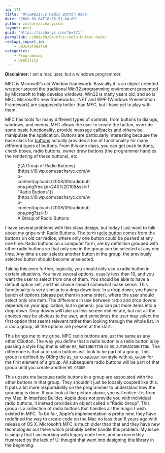 ```yaml
---
id: 171
title: 'MFC&#8217;s Radio Button Hack'
date: '2008-09-04T16:15:51-04:00'
author: zacharyzacharyccom
layout: post
guid: 'https://zacharyc.com/?p=171'
permalink: /2008/09/04/mfcs-radio-button-hack/
restapi_import_id:
    - 5b3546f08dfe0
categories:
    - Programming
    - Usability
---
```


**Disclaimer:** I am a mac user, but a windows programmer.

MFC is Microsoft’s old Window framework. Basically it is an object oriented wrapper around the traditional Win32 programming environment presented by Microsoft to help develop windows. Win32 is many years old, and so is MFC. Microsoft’s new frameworks, .NET and WPF (Windows Presentation Framework) are supposedly better than MFC, but I have yet to play with them.

MFC has tools for many different types of controls, from buttons to dialogs, windows, and menus. MFC allows the user to create the button, override some basic functionality, provide message callbacks and otherwise manipulate the application. Buttons are particularly interesting because the base class for [buttons](http://msdn.microsoft.com/en-us/library/yf1wax6c(VS.80).aspx) actually provides a ton of functionality for many different types of buttons. From this one class, you can get push buttons, check boxes, radio buttons, owner draw buttons (the programmer handles the rendering of these buttons), etc.

<figure aria-describedby="caption-attachment-172" class="wp-caption alignright" id="attachment_172" style="width: 240px">[![A Group of Radio Buttons](https://i0.wp.com/zacharyc.com/wp-content/uploads/2008/09/radiobuttons.png?resize=240%2C105&ssl=1 "Radio Buttons")](https://i0.wp.com/zacharyc.com/wp-content/uploads/2008/09/radiobuttons.png?ssl=1)<figcaption class="wp-caption-text" id="caption-attachment-172">A Group of Radio Buttons</figcaption></figure>

I have several problems with this class design, but today I just want to talk about my gripe with Radio Buttons. The term [radio button](http://en.wikipedia.org/wiki/Radio_button) comes from the buttons on old car radios, where only one button could be pushed at any one time. Radio buttons on a computer form, are by definition grouped with other radio buttons so that only one in the group can be selected at any one time. Any time a user selects another button in the group, the previously selected button should become unselected.

Taking this even further, logically, you should only use a radio button in certain situations. You have several options, usually less than 10, and you want the user to select from one of them. You should be able to have a default option set, and this choice should somewhat make sense. This functionality is very similar to a drop down box. In a drop down, you have a bunch of options (please put them in some order), where the user should select only one item. The difference in use between radio and drop downs depends on your application, but in general, you can put more items into a drop down. Drop downs will take up less screen real estate, but not all the choices may be obvious to the user, and sometimes the user may select the first option that seems relevant rather than looking through the whole list. In a radio group, all the options are present at the start.

This brings me to my gripe. MFC radio buttons are just the same as any other CButton. The way you define that a radio button is a radio button is by passing a style flag that is either `BS_RADIOBUTTON` or `BS_AUTORADIOBUTTON`. The difference is that auto radio buttons will look to be part of a group. This group is defined by ORing the `BS_AUTORADIOBUTTON` style with `WS_GROUP` for the first element of a group. All subsequent radio buttons will be part of that group until you create another `WS_GROUP`.

This upsets me because radio buttons in a group are associated with the other buttons in that group. They shouldn’t just be loosely coupled like this. It puts a lot more responsibility on the programmer to understand how the grouping is done. If you look at the picture above, you will notice it is from my Mac. In Interface Builder, Apple does not provide you with individual radio buttons, it instead provides an object called a “Radio Group”. This group is a collection of radio buttons that handles all the magic I wish existed in MFC. To be fair, Apple’s implementation is pretty new, they have redefined the way to create code on the Mac no less than 8 years ago with release of OS X. Microsoft’s MFC is much older than that and they have new technologies out there which probably better handle this problem. My issue is simply that I am working with legacy code here, and am incredibly frustrated by the lack of UI thought that went into designing this library in the beginning.